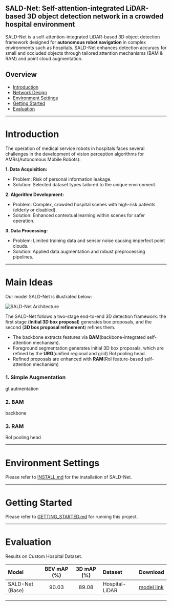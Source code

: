 ## SALD-Net: Self-attention-integrated LiDAR-based 3D object detection network in a crowded hospital environment

SALD-Net is a self-attention-integrated LiDAR-based 3D object detection framework designed for **autonomous robot navigation** in complex environments such as hospitals. SALD-Net enhances detection accuracy for small and occluded objects through tailored attention mechanisms (BAM & RAM) and point cloud augmentation.

## Overview
- [Introduction](#introduction)
- [Network Design](#network-design)
- [Environment Settings](#environment-settings)
- [Getting Started](#getting-started)
- [Evaluation](#evaluation)

---

# Introduction
The operation of medical service robots in hospitals faces several challenges in the development of vision perception algorithms for AMRs(Autonomous Mobile Robots):

**1. Data Acquisition:**
- Problem: Risk of personal information leakage.
- Solution: Selected dataset types tailored to the unique environment.

**2. Algorithm Development:**
- Problem: Complex, crowded hospital scenes with high-risk patients (elderly or disabled).
- Solution: Enhanced contextual learning within scenes for safer operation.

**3. Data Processing:**
- Problem: Limited training data and sensor noise causing imperfect point clouds.
- Solution: Applied data augmentation and robust preprocessing pipelines.

---

# Main Ideas

Our model SALD-Net is illustrated below:

![SALD-Net Architecture](docs/images/Fig2.png)

The SALD-Net follows a two-stage end-to-end 3D detection framework: the first stage (**Initial 3D box proposal**) generates box proposals, and the second (**3D box proposal refinement**) refines them.

- The backbone extracts features via **BAM**(backbone-integrated self-attention mechanism).
- Foreground segmentation generates initial 3D box proposals, which are refined by the **URG**(unified regional and grid) RoI pooling head.
- Refined proposals are enhanced with **RAM**(RoI feature-based self-attention mechanism)

### 1. Simple Augmentation
gt autmentation

### 2. BAM
backbone

### 3. RAM
RoI pooling head 

---

# Environment Settings 
Please refer to [INSTALL.md](docs/INSTALL.md) for the installation of SALD-Net.

---

# Getting Started
Please refer to [GETTING_STARTED.md](docs/GETTING_STARTED.md) for running this project.

---

# Evaluation
Results on Custom Hospital Dataset.

| Model | BEV mAP (%) | 3D mAP (%) | Dataset | Download |
|:------|:-------------:|:-------------:|:----------|:----------|
| SALD-Net (Base) | 90.03 | 89.08 | Hospital-LiDAR | [model link](#) |

---
